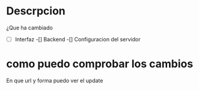 #  Descrpcion
¿Que ha cambiado
-[ ] Interfaz
-[] Backend
-[] Configuracion del servidor
# como puedo comprobar los cambios
En que url y forma puedo ver el update
